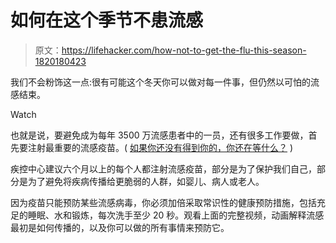 # 如何在这个季节不患流感

> 原文：<https://lifehacker.com/how-not-to-get-the-flu-this-season-1820180423>

我们不会粉饰这一点:很有可能这个冬天你可以做对每一件事，但仍然以可怕的流感结束。

Watch

也就是说，要避免成为每年 3500 万流感患者中的一员，还有很多工作要做，首先要注射最重要的流感疫苗。( [如果你还没有得到你的，你还在等什么？](https://vitals.lifehacker.com/don-t-let-these-myths-scare-you-away-from-a-flu-shot-1787136173) )

疾控中心建议六个月以上的每个人都注射流感疫苗，部分是为了保护我们自己，部分是为了避免将疾病传播给更脆弱的人群，如婴儿、病人或老人。

因为疫苗只能预防某些流感病毒，你必须加倍采取常识性的健康预防措施，包括充足的睡眠、水和锻炼，每次洗手至少 20 秒。观看上面的完整视频，动画解释流感最初是如何传播的，以及你可以做的所有事情来预防它。